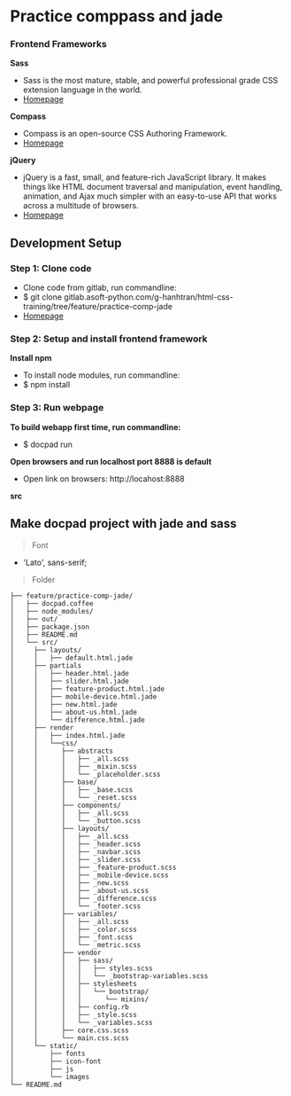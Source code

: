 # Practice comppass and jade 

### Frontend Frameworks

**Sass**

* Sass is the most mature, stable, and powerful professional grade CSS extension language in the world.
* [Homepage](http://sass-lang.com/)


**Compass**

* Compass is an open-source CSS Authoring Framework.
* [Homepage](http://compass-style.org/)


**jQuery**

* jQuery is a fast, small, and feature-rich JavaScript library. It makes things like HTML document traversal and manipulation, event handling, animation, and Ajax much simpler with an easy-to-use API that works across a multitude of browsers.
* [Homepage](http://jquery.com/)


## Development Setup

### Step 1: Clone code

* Clone code from gitlab, run commandline:
* $ git clone gitlab.asoft-python.com/g-hanhtran/html-css-training/tree/feature/practice-comp-jade
* [Homepage](https://gitlab.asoft-python.com/g-hanhtran/html-css-training/tree/feature/practice-comp-jade)


### Step 2: Setup and install frontend framework

**Install npm**

* To install node modules, run commandline:
* $ npm install

### Step 3: Run webpage

**To build webapp first time, run commandline:**

* $ docpad run


**Open browsers and run localhost port 8888 is default**

* Open link on browsers: http://locahost:8888

**src**
## Make docpad project with jade and sass
> Font

- 'Lato', sans-serif;

> Folder

```
├── feature/practice-comp-jade/
│   ├── docpad.coffee
│   ├── node_modules/
│   ├── out/
│   ├── package.json
│   ├── README.md
│   └── src/
│     ├── layouts/
│     │   ├── default.html.jade
│     ├── partials 
│     │   ├── header.html.jade
│     │   ├── slider.html.jade
│     │   ├── feature-product.html.jade
│     │   ├── mobile-device.html.jade
│     │   ├── new.html.jade
│     │   ├── about-us.html.jade
│     │   └── difference.html.jade
│     ├── render 
│     │   ├── index.html.jade
│     │   └──css/
│     │      ├── abstracts
│     │      │   ├── _all.scss
│     │      │   ├── _mixin.scss
│     │      │   └── _placeholder.scss
│     │      ├── base/
│     │      │   ├── _base.scss
│     │      │   └── _reset.scss
│     │      ├── components/
│     │      │   ├── _all.scss
│     │      │   └── _button.scss
│     │      ├── layouts/
│     │      │   ├── _all.scss
│     │      │   ├── _header.scss
│     │      │   ├── _navbar.scss
│     │      │   ├── _slider.scss
│     │      │   ├── _feature-product.scss
│     │      │   ├── _mobile-device.scss
│     │      │   ├── _new.scss
│     │      │   ├── _about-us.scss
│     │      │   ├── _difference.scss
│     │      │   └── _footer.scss
│     │      ├── variables/
│     │      │   ├── _all.scss
│     │      │   ├── _color.scss
│     │      │   ├── _font.scss
│     │      │   └── _metric.scss
│     │      ├── vendor
│     │	     │   ├── sass/
│     │      │   │   ├── styles.scss
│     │      │   │   └── _bootstrap-variables.scss
│     │	     │   ├── stylesheets
│     │      │   │   └── bootstrap/
│     │      │   │      └── mixins/
│     │      │   ├── config.rb
│     │      │   ├── _style.scss
│     │      │   └── _variables.scss
│     │      ├── core.css.scss 
│     │      └── main.css.scss
│     └── static/
│         ├── fonts
│         ├── icon-font
│         ├── js
│         └── images
└── README.md
```






